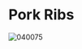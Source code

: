 # Pork Ribs
![040075](https://user-images.githubusercontent.com/50277379/140737610-cc44ac51-f171-4478-adf5-93ee1688deb1.jpg)
